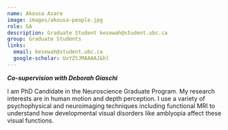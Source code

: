```yaml
---
name: Akousa Asare
image: images/akousa-people.jpg 
role: GA 
description: Graduate Student kesewah@student.ubc.ca
group: Graduate Students
links:
  email: kesewah@student.ubc.ca
  google-scholar: UxYZtJMAAAAJ&hl
---
```


***Co-supervision with Deborah Giaschi***

I am PhD Candidate in the Neuroscience Graduate Program. My research interests are in human motion and depth perception. I use a variety of psychophysical and neuroimaging techniques including functional MRI to understand how developmental visual disorders like amblyopia affect these visual functions. 
